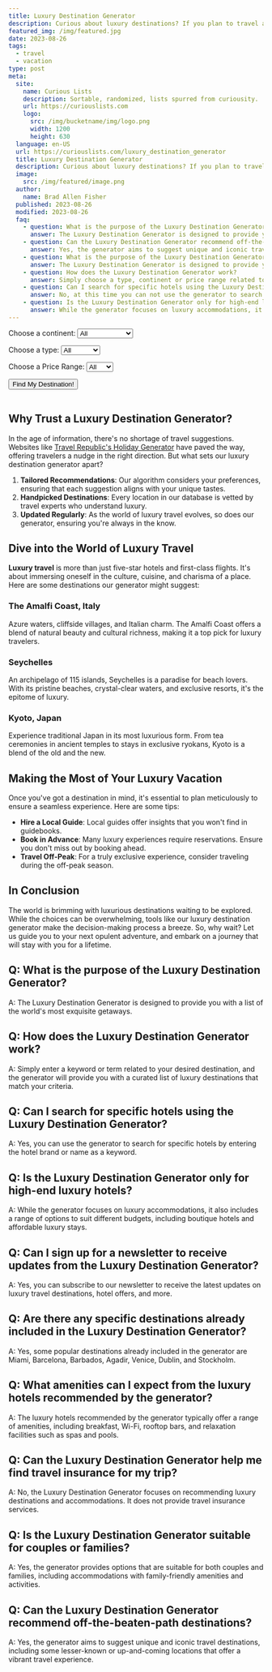 ```yaml
---
title: Luxury Destination Generator
description: Curious about luxury destinations? If you plan to travel and like boutique hotel destinations... Use our destination generator list and pick a place.
featured_img: /img/featured.jpg
date: 2023-08-26
tags:
  - travel
  - vacation
type: post
meta:
  site:
    name: Curious Lists
    description: Sortable, randomized, lists spurred from curiousity.
    url: https://curiouslists.com
    logo:
      src: /img/bucketname/img/logo.png
      width: 1200
      height: 630
  language: en-US
  url: https://curiouslists.com/luxury_destination_generator
  title: Luxury Destination Generator
  description: Curious about luxury destinations? If you plan to travel and like boutique hotel destinations... Use our destination generator list and pick a place.
  image:
    src: /img/featured/image.png
  author:
    name: Brad Allen Fisher
  published: 2023-08-26
  modified: 2023-08-26
  faq:
    - question: What is the purpose of the Luxury Destination Generator?
      answer: The Luxury Destination Generator is designed to provide you with a list of the world's most exquisite getaways.
    - question: Can the Luxury Destination Generator recommend off-the-beaten-path destinations?
      answer: Yes, the generator aims to suggest unique and iconic travel destinations, including some lesser-known or up-and-coming locations that offer a vibrant travel experience.
    - question: What is the purpose of the Luxury Destination Generator?
      answer: The Luxury Destination Generator is designed to provide you with a list of the world's most exquisite getaways.
    - question: How does the Luxury Destination Generator work?
      answer: Simply choose a type, continent or price range related to your desired destination, and the generator will provide you with a curated list of luxury destinations that match your criteria.
    - question: Can I search for specific hotels using the Luxury Destination Generator?
      answer: No, at this time you can not use the generator to search for specific hotels.
    - question: Is the Luxury Destination Generator only for high-end luxury hotels?
      answer: While the generator focuses on luxury accommodations, it also includes a range of options to suit different budgets, including boutique hotels and affordable luxury stays.
---
```


<label for="continent">Choose a continent:</label>
<select id="continent">
    <option value="all">All</option>
    <option value="North America">North America</option>
    <option value="Europe">Europe</option>
    <option value="Asia">Asia</option>
    <option value="Oceania">Oceania</option>
    <option value="Africa">Africa</option>
    <option value="South America">South America</option>
    <!-- Add other continents here -->
</select>

<label for="type">Choose a type:</label>
<select id="type">
    <option value="all">All</option>
    <option value="Beach">Beach</option>
    <option value="Mountain">Mountain</option>
    <option value="City">City</option>
    <option value="Nature">Nature</option>
    <option value="Safari">Safari</option>
    <option value="Desert">Desert</option>
    <option value="Historic">Historic</option>
    <!-- Add other types here -->
</select>

<label for="priceRange">Choose a Price Range:</label>
<select id="priceRange">
    <option value="all">All</option>
    <option value="$$$$">$$$$</option>
    <option value="$$$-$$$$">$$$-$$$$</option>
</select>

<button onclick="generateDestinations()">Find My Destination!</button>
<table class="results" id="results">

</table>


<script>
    const destinations = [
    {
        name: "St. Barts",
        continent: "North America",
        type: "Beach",
        activities: "Diving, Yachting, Shopping",
        priceRange: "$$$$"
    },
    {name: "St. Barts", continent: "North America", type: "Beach", activities: "Diving, Yachting, Shopping", priceRange: "$$$$"},
    {
        name: "St. Moritz",
        continent: "Europe",
        type: "Mountain",
        activities: "Skiing, Snowboarding, Gourmet Dining",
        priceRange: "$$$$"
    },
    {
        name: "Dubai",
        continent: "Asia",
        type: "City",
        activities: "Shopping, Skydiving, Desert Safaris",
        priceRange: "$$$-$$$$"
    },
    {
        name: "Bora Bora",
        continent: "Oceania",
        type: "Beach",
        activities: "Diving, Overwater Bungalows, Spa Treatments",
        priceRange: "$$$$"
    },
    {
        name: "Aspen",
        continent: "North America",
        type: "Mountain",
        activities: "Skiing, Snowboarding, Luxury Shopping",
        priceRange: "$$$$"
    },
    {
        name: "Santorini",
        continent: "Europe",
        type: "Beach",
        activities: "Wine Tasting, Sunset Viewing, Archaeological Tours",
        priceRange: "$$$-$$$$"
    },
    {
        name: "Tokyo",
        continent: "Asia",
        type: "City",
        activities: "Shopping, Gourmet Dining, Cultural Exploration",
        priceRange: "$$$-$$$$"
    },
    {
        name: "Maldives",
        continent: "Asia",
        type: "Beach",
        activities: "Snorkeling, Overwater Bungalows, Spa",
        priceRange: "$$$$"
    },
    {
        name: "Paris",
        continent: "Europe",
        type: "City",
        activities: "Shopping, Gourmet Dining, Museums",
        priceRange: "$$$-$$$$"
    },
    {
        name: "Banff",
        continent: "North America",
        type: "Mountain",
        activities: "Hiking, Skiing, Wildlife Viewing",
        priceRange: "$$$-$$$$"
    },
    {
        name: "Monaco",
        continent: "Europe",
        type: "City",
        activities: "Casino, Yachting, F1 Racing",
        priceRange: "$$$$"
    },
    {
        name: "Seychelles",
        continent: "Africa",
        type: "Beach",
        activities: "Diving, Island Hopping, Nature Reserves",
        priceRange: "$$$$"
    },
    {
        name: "Courchevel",
        continent: "Europe",
        type: "Mountain",
        activities: "Skiing, Snowboarding, Gourmet Dining",
        priceRange: "$$$$"
    },
    {
        name: "Venice",
        continent: "Europe",
        type: "City",
        activities: "Gondola Rides, Historical Sites, Festivals",
        priceRange: "$$$-$$$$"
    },
    {
        name: "Beverly Hills",
        continent: "North America",
        type: "City",
        activities: "Luxury Shopping, Celebrity Sightings",
        priceRange: "$$$$"
    },
    {
        name: "Ibiza",
        continent: "Europe",
        type: "Beach",
        activities: "Nightclubs, Beach Parties, Water Sports",
        priceRange: "$$$-$$$$"
    },
    {
        name: "Marrakech",
        continent: "Africa",
        type: "City",
        activities: "Historical Sites, Markets, Luxury Spas",
        priceRange: "$$$-$$$$"
    },
    {
        name: "Bali",
        continent: "Asia",
        type: "Beach",
        activities: "Yoga Retreats, Surfing, Temples",
        priceRange: "$$$-$$$$"
    },
    {
        name: "London",
        continent: "Europe",
        type: "City",
        activities: "Theatre, Shopping, Historical Sites",
        priceRange: "$$$-$$$$"
    },
    {
        name: "Amalfi Coast",
        continent: "Europe",
        type: "Beach",
        activities: "Coastal Drives, Gourmet Dining, Beaches",
        priceRange: "$$$$"
    },
    {
        name: "Cape Town",
        continent: "Africa",
        type: "City",
        activities: "Beaches, Wineries, Nature Reserves",
        priceRange: "$$$-$$$$"
    },
    {
        name: "Zermatt",
        continent: "Europe",
        type: "Mountain",
        activities: "Skiing, Hiking, Matterhorn Views",
        priceRange: "$$$$"
    },
    {
        name: "Malibu",
        continent: "North America",
        type: "Beach",
        activities: "Surfing, Luxury Villas, Wine Tasting",
        priceRange: "$$$$"
    },
    {
        name: "Kyoto",
        continent: "Asia",
        type: "City",
        activities: "Temples, Traditional Inns, Gardens",
        priceRange: "$$$-$$$$"
    },
    {
        name: "Mykonos",
        continent: "Europe",
        type: "Beach",
        activities: "Nightlife, Beaches, Historical Sites",
        priceRange: "$$$-$$$$"
    },
    {
        name: "Lake Como",
        continent: "Europe",
        type: "Beach",
        activities: "Villas, Boating, Gourmet Dining",
        priceRange: "$$$$"
    },
    {
        name: "Vienna",
        continent: "Europe",
        type: "City",
        activities: "Opera, Museums, Historical Sites",
        priceRange: "$$$-$$$$"
    },
    {
        name: "Whistler",
        continent: "North America",
        type: "Mountain",
        activities: "Skiing, Snowboarding, Mountain Biking",
        priceRange: "$$$-$$$$"
    },
    {
        name: "Singapore",
        continent: "Asia",
        type: "City",
        activities: "Shopping, Fine Dining, Gardens",
        priceRange: "$$$-$$$$"
    },
    {
        name: "Positano",
        continent: "Europe",
        type: "Beach",
        activities: "Cliffside Views, Beaches, Italian Dining",
        priceRange: "$$$$"
    },
    {
        name: "Reykjavik",
        continent: "Europe",
        type: "City",
        activities: "Northern Lights, Geothermal Spas, Nature",
        priceRange: "$$$-$$$$"
    },
    {
        name: "Maui",
        continent: "North America",
        type: "Beach",
        activities: "Beaches, Volcanoes, Water Sports",
        priceRange: "$$$-$$$$"
    },
    {
        name: "Côte d'Azur",
        continent: "Europe",
        type: "Beach",
        activities: "Beaches, Film Festival, Yachting",
        priceRange: "$$$$"
    },
    {
        name: "Hong Kong",
        continent: "Asia",
        type: "City",
        activities: "Shopping, Fine Dining, Harbor Views",
        priceRange: "$$$-$$$$"
    },
    {
        name: "Tuscany",
        continent: "Europe",
        type: "City",
        activities: "Wineries, Countryside, Art",
        priceRange: "$$$-$$$$"
    },
    {
        name: "Los Cabos",
        continent: "North America",
        type: "Beach",
        activities: "Beach Resorts, Golfing, Whale Watching",
        priceRange: "$$$-$$$$"
    },
    {
        name: "Prague",
        continent: "Europe",
        type: "City",
        activities: "Castles, Historical Sites, River Cruises",
        priceRange: "$$$-$$$$"
    },
    {
        name: "Fiji",
        continent: "Oceania",
        type: "Beach",
        activities: "Coral Reefs, Luxury Resorts, Culture",
        priceRange: "$$$$"
    },
    {
        name: "New York City",
        continent: "North America",
        type: "City",
        activities: "Broadway, Shopping, Fine Dining",
        priceRange: "$$$-$$$$"
    },
    {
        name: "Cinque Terre",
        continent: "Europe",
        type: "Beach",
        activities: "Hiking, Coastal Views, Italian Cuisine",
        priceRange: "$$$-$$$$"
    },
    {
        name: "Sydney",
        continent: "Oceania",
        type: "City",
        activities: "Opera House, Beaches, Harbor",
        priceRange: "$$$-$$$$"
    },
    {
        name: "Napa Valley",
        continent: "North America",
        type: "City",
        activities: "Wineries, Gourmet Dining, Spa Retreats",
        priceRange: "$$$-$$$$"
    },
    {
        name: "Rome",
        continent: "Europe",
        type: "City",
        activities: "Historical Sites, Italian Cuisine, Shopping",
        priceRange: "$$$-$$$$"
    },
    {
        name: "Turks and Caicos",
        continent: "North America",
        type: "Beach",
        activities: "Coral Reefs, Beach Resorts, Diving",
        priceRange: "$$$$"
    },
    {
        name: "Barcelona",
        continent: "Europe",
        type: "City",
        activities: "Architecture, Beaches, Nightlife",
        priceRange: "$$$-$$$$"
    },
    {
        name: "Phuket",
        continent: "Asia",
        type: "Beach",
        activities: "Beach Resorts, Thai Cuisine, Islands",
        priceRange: "$$$-$$$$"
    },
    {
        name: "Las Vegas",
        continent: "North America",
        type: "City",
        activities: "Casinos, Shows, Fine Dining",
        priceRange: "$$$-$$$$"
    },
    {
        name: "Santorini",
        continent: "Europe",
        type: "Beach",
        activities: "Cliffside Views, Sunsets, Greek Cuisine",
        priceRange: "$$$-$$$$"
    },
    {
        name: "Rio de Janeiro",
        continent: "South America",
        type: "Beach",
        activities: "Beaches, Carnival, Landmarks",
        priceRange: "$$$-$$$$"
    },
    {
        name: "Milan",
        continent: "Europe",
        type: "City",
        activities: "Fashion, Design, Italian Cuisine",
        priceRange: "$$$-$$$$"
    },
    {
        name: "Tahiti",
        continent: "Oceania",
        type: "Beach",
        activities: "Overwater Bungalows, Diving, Culture",
        priceRange: "$$$$"
    },
    {
        name: "Moscow",
        continent: "Europe",
        type: "City",
        activities: "Historical Sites, Ballet, Luxury Shopping",
        priceRange: "$$$-$$$$"
    },
    {
        name: "Costa Smeralda",
        continent: "Europe",
        type: "Beach",
        activities: "Beaches, Yachting, Italian Dining",
        priceRange: "$$$$"
    },
    {
        name: "Buenos Aires",
        continent: "South America",
        type: "City",
        activities: "Tango, Fine Dining, Architecture",
        priceRange: "$$$-$$$$"
    },
    {
        name: "Queenstown",
        continent: "Oceania",
        type: "Mountain",
        activities: "Adventure Sports, Skiing, Lakes",
        priceRange: "$$$-$$$$"
    },
    {
        name: "Marrakech",
        continent: "Africa",
        type: "City",
        activities: "Markets, Palaces, Moroccan Cuisine",
        priceRange: "$$$-$$$$"
    },
    {
        name: "Jaipur",
        continent: "Asia",
        type: "City",
        activities: "Palaces, Festivals, Indian Cuisine",
        priceRange: "$$$-$$$$"
    },
    {
        name: "Zurich",
        continent: "Europe",
        type: "City",
        activities: "Banking, Swiss Cuisine, Lake Activities",
        priceRange: "$$$-$$$$"
    },
    {
        name: "Vancouver",
        continent: "North America",
        type: "City",
        activities: "Outdoor Activities, Fine Dining, Ocean",
        priceRange: "$$$-$$$$"
    },
    {
        name: "Florence",
        continent: "Europe",
        type: "",
        activities: "",
        priceRange: ""
    },
    {
        name: "Florence",
        continent: "Europe",
        type: "City",
        activities: "Renaissance Art, Tuscan Cuisine, Wine Tours",
        priceRange: "$$$-$$$$"
    },
    {
        name: "Bahamas",
        continent: "North America",
        type: "Beach",
        activities: "Diving, Beach Resorts, Fishing",
        priceRange: "$$$-$$$$"
    },
    {
        name: "Edinburgh",
        continent: "Europe",
        type: "City",
        activities: "Castles, Festivals, Scottish Cuisine",
        priceRange: "$$$-$$$$"
    },
    {
        name: "Bruges",
        continent: "Europe",
        type: "City",
        activities: "Canals, Medieval Architecture, Chocolate",
        priceRange: "$$$-$$$$"
    },
    {
        name: "Anguilla",
        continent: "North America",
        type: "Beach",
        activities: "Beaches, Music Festivals, Water Sports",
        priceRange: "$$$$"
    },
    {
        name: "Berlin",
        continent: "Europe",
        type: "City",
        activities: "History, Nightlife, Art Galleries",
        priceRange: "$$$-$$$$"
    },
    {
        name: "Hvar",
        continent: "Europe",
        type: "Beach",
        activities: "Nightlife, Historic Sites, Lavender Fields",
        priceRange: "$$$-$$$$"
    },
    {
        name: "Jackson Hole",
        continent: "North America",
        type: "Mountain",
        activities: "Skiing, Wildlife, National Parks",
        priceRange: "$$$-$$$$"
    },
    {
        name: "Porto",
        continent: "Europe",
        type: "City",
        activities: "Wine Cellars, River Cruises, Historic Sites",
        priceRange: "$$$-$$$$"
    },
    {
        name: "Necker Island",
        continent: "North America",
        type: "Beach",
        activities: "Private Island, Water Sports, Relaxation",
        priceRange: "$$$$"
    },
    {
        name: "Amsterdam",
        continent: "Europe",
        type: "City",
        activities: "Canals, Museums, Tulip Gardens",
        priceRange: "$$$-$$$$"
    },
    {
        name: "Mauritius",
        continent: "Africa",
        type: "Beach",
        activities: "Water Sports, Nature Parks, Golf",
        priceRange: "$$$-$$$$"
    },
    {
        name: "Telluride",
        continent: "North America",
        type: "Mountain",
        activities: "Skiing, Festivals, Mountain Biking",
        priceRange: "$$$-$$$$"
    },
    {
        name: "Lisbon",
        continent: "Europe",
        type: "City",
        activities: "Historic Sites, Nightlife, Portuguese Cuisine",
        priceRange: "$$$-$$$$"
    },
    {
        name: "Capri",
        continent: "Europe",
        type: "Beach",
        activities: "Blue Grotto, Luxury Shopping, Cliffside Views",
        priceRange: "$$$$"
    },
    {
        name: "Bangkok",
        continent: "Asia",
        type: "City",
        activities: "Temples, Street Food, Luxury Shopping",
        priceRange: "$$$-$$$$"
    },
    {
        name: "Antigua",
        continent: "North America",
        type: "Beach",
        activities: "Sailing, Historic Sites, Beaches",
        priceRange: "$$$-$$$$"
    },
    {
        name: "Vienna",
        continent: "Europe",
        type: "City",
        activities: "Opera, Museums, Coffeehouses",
        priceRange: "$$$-$$$$"
    },
    {
        name: "Maldives",
        continent: "Asia",
        type: "Beach",
        activities: "Overwater Bungalows, Diving, Spa Retreats",
        priceRange: "$$$$"
    },
    {
        name: "Istanbul",
        continent: "Europe/Asia",
        type: "City",
        activities: "Bazaars, Historic Sites, Turkish Cuisine",
        priceRange: "$$$-$$$$"
    },
    {
        name: "Santorini",
        continent: "Europe",
        type: "Beach",
        activities: "Sunsets, Volcanic Beaches, Wine Tasting",
        priceRange: "$$$-$$$$"
    },
    {
        name: "Copenhagen",
        continent: "Europe",
        type: "City",
        activities: "Design, Gourmet Cuisine, Historic Palaces",
        priceRange: "$$$-$$$$"
    },
    {
        name: "Punta Cana",
        continent: "North America",
        type: "Beach",
        activities: "Beach Resorts, Golf, Water Sports",
        priceRange: "$$$-$$$$"
    },
    {
        name: "Nice",
        continent: "Europe",
        type: "Beach",
        activities: "Promenade, French Riviera, Art Museums",
        priceRange: "$$$-$$$$"
    },
    {
        name: "Kruger National Park",
        continent: "Africa",
        type: "Safari",
        activities: "Wildlife Viewing, Luxury Lodges, Nature",
        priceRange: "$$$$"
    },
    {
        name: "Madrid",
        continent: "Europe",
        type: "City",
        activities: "Art Museums, Spanish Cuisine, Historic Sites",
        priceRange: "$$$-$$$$"
    },
    {
        name: "Buzios",
        continent: "South America",
        type: "Beach",
        activities: "Beaches, Nightlife, Water Sports",
        priceRange: "$$$-$$$$"
    },
    {
        name: "Helsinki",
        continent: "Europe",
        type: "City",
        activities: "Design, Archipelago, Finnish Saunas",
        priceRange: "$$$-$$$$"
    },
    {
        name: "Goa",
        continent: "Asia",
        type: "Beach",
        activities: "Beach Parties, Portuguese Heritage, Water Sports",
        priceRange: "$$$-$$$$"
    },
    {
        name: "Oslo",
        continent: "Europe",
        type: "City",
        activities: "Museums, Modern Architecture, Seafood",
        priceRange: "$$$-$$$$"
    },
    {
        name: "Montreal",
        continent: "North America",
        type: "City",
        activities: "Festivals, French Cuisine, Historic Sites",
        priceRange: "$$$-$$$$"
    },
    {
        name: "Dubrovnik",
        continent: "Europe",
        type: "Beach",
        activities: "Historic Walls, Adriatic Sea, Game of Thrones Tours",
        priceRange: "$$$-$$$$"
    },
    {
        name: "Galapagos Islands",
        continent: "South America",
        type: "Nature",
        activities: "Wildlife Viewing, Cruises, Diving",
        priceRange: "$$$$"
    },
    {
        name: "Stockholm",
        continent: "Europe",
        type: "City",
        activities: "Archipelago, Design, Museums",
        priceRange: "$$$-$$$$"
    },
    {
        name: "Agra",
        continent: "Asia",
        type: "City",
        activities: "Taj Mahal, Mughal Heritage, Luxury Resorts",
        priceRange: "$$$-$$$$"
    },
    {
        name: "Budapest",
        continent: "Europe",
        type: "City",
        activities: "Thermal Baths, River Cruises, Historic Sites",
        priceRange: "$$$-$$$$"
    },
    {
        name: "Marrakech",
        continent: "Africa",
        type: "City",
        activities: "Souks, Riads, Atlas Mountains",
        priceRange: "$$$-$$$$"
    },
    {
        name: "Ravello",
        continent: "Europe",
        type: "Beach",
        activities: "Cliffside Views, Gardens, Concerts",
        priceRange: "$$$$"
    },
    {
        name: "Athens",
        continent: "Europe",
        type: "City",
        activities: "Acropolis, Greek Cuisine, Islands",
        priceRange: "$$$-$$$$"
    },
    {
        name: "Tahiti",
        continent: "Oceania",
        type: "Beach",
        activities: "Overwater Bungalows, Surfing, French Polynesian Culture",
        priceRange: "$$$$"
    },
    {
        name: "Beirut",
        continent: "Asia",
        type: "City",
        activities: "Nightlife, Mediterranean Cuisine, History",
        priceRange: "$$$-$$$$"
    },
    {
        name: "Sardinia",
        continent: "Europe",
        type: "Beach",
        activities: "Beaches, Italian Cuisine, Yachting",
        priceRange: "$$$-$$$$"
    },
    {
        name: "Quebec City",
        continent: "North America",
        type: "City",
        activities: "Historic Sites, French Culture, Festivals",
        priceRange: "$$$-$$$$"
    },
    {
        name: "Petra",
        continent: "Asia",
        type: "Historic",
        activities: "Ancient Ruins, Desert Landscapes, Archaeology",
        priceRange: "$$$-$$$$"
    },
    {
        name: "Geneva",
        continent: "Europe",
        type: "City",
        activities: "Lake Geneva, Luxury Shopping, International Organizations",
        priceRange: "$$$-$$$$"
    },
    {
        name: "Yosemite",
        continent: "North America",
        type: "Nature",
        activities: "Hiking, Waterfalls, Luxury Lodges",
        priceRange: "$$$-$$$$"
    },
    {
        name: "Shanghai",
        continent: "Asia",
        type: "City",
        activities: "Skyline, Shopping, Chinese Cuisine",
        priceRange: "$$$-$$$$"
    },
    {
        name: "Corsica",
        continent: "Europe",
        type: "Beach",
        activities: "Hiking, French Cuisine, Beaches",
        priceRange: "$$$-$$$$"
    },
    {
        name: "Cairo",
        continent: "Africa",
        type: "City",
        activities: "Pyramids, Nile River, Egyptian Museum",
        priceRange: "$$$-$$$$"
    },
    {
        name: "Grand Canyon",
        continent: "North America",
        type: "Nature",
        activities: "Hiking, Rafting, Helicopter Tours",
        priceRange: "$$$-$$$$"
    },
    {
        name: "Chiang Mai",
        continent: "Asia",
        type: "City",
        activities: "Temples, Night Markets, Elephant Sanctuaries",
        priceRange: "$$$-$$$$"
    },
    {
        name: "Lake Tahoe",
        continent: "North America",
        type: "Mountain",
        activities: "Skiing, Beaches, Casinos",
        priceRange: "$$$-$$$$"
    },
    {
        name: "Lucerne",
        continent: "Europe",
        type: "City",
        activities: "Lake Cruises, Swiss Alps, Historic Bridges",
        priceRange: "$$$-$$$$"
    },
    {
        name: "Santorini",
        continent: "Europe",
        type: "Beach",
        activities: "Caldera Views, Wineries, Sunsets",
        priceRange: "$$$-$$$$"
    },
    {
        name: "Melbourne",
        continent: "Oceania",
        type: "City",
        activities: "Art Alleys, Coffee Culture, Beaches",
        priceRange: "$$$-$$$$"
    },
    {
        name: "Udaipur",
        continent: "Asia",
        type: "City",
        activities: "Palaces, Lakes, Luxury Resorts",
        priceRange: "$$$-$$$$"
    },
    {
        name: "Casablanca",
        continent: "Africa",
        type: "City",
        activities: "Historic Mosques, Beaches, Markets",
        priceRange: "$$$-$$$$"
    },
    {
        name: "Lake Bled",
        continent: "Europe",
        type: "Nature",
        activities: "Castle, Island Church, Rowing",
        priceRange: "$$$-$$$$"
    },
    {
        name: "Jerusalem",
        continent: "Asia",
        type: "City",
        activities: "Religious Sites, Museums, Markets",
        priceRange: "$$$-$$$$"
    },
    {
        name: "Serengeti",
        continent: "Africa",
        type: "Safari",
        activities: "Wildlife Safaris, Balloon Rides, Maasai Culture",
        priceRange: "$$$$"
    },
    {
        name: "Brunei",
        continent: "Asia",
        type: "City",
        activities: "Mosques, Water Villages, Rainforests",
        priceRange: "$$$-$$$$"
    },
    {
        name: "Salzburg",
        continent: "Europe",
        type: "City",
        activities: "Mozart's Birthplace, Festivals, Castles",
        priceRange: "$$$-$$$$"
    },
    {
        name: "Playa del Carmen",
        continent: "North America",
        type: "Beach",
        activities: "Beaches, Nightlife, Mayan Ruins",
        priceRange: "$$$-$$$$"
    },
    {
        name: "Ljubljana",
        continent: "Europe",
        type: "City",
        activities: "Riverfront Cafes, Castle, Festivals",
        priceRange: "$$$-$$$$"
    },
    {
        name: "Belize Barrier Reef",
        continent: "North America",
        type: "Beach",
        activities: "Diving, Snorkeling, Island Resorts",
        priceRange: "$$$-$$$$"
    },
    {
        name: "Krakow",
        continent: "Europe",
        type: "City",
        activities: "Historic Sites, Polish Cuisine, Music",
        priceRange: "$$$-$$$$"
    },
    {
        name: "Borneo",
        continent: "Asia",
        type: "Nature",
        activities: "Rainforests, Orangutans, Diving",
        priceRange: "$$$-$$$$"
    },
    {
        name: "Cartagena",
        continent: "South America",
        type: "City",
        activities: "Colonial Architecture, Beaches, Festivals",
        priceRange: "$$$-$$$$"
    },
    {
        name: "Interlaken",
        continent: "Europe",
        type: "Mountain",
        activities: "Adventure Sports, Lakes, Swiss Alps",
        priceRange: "$$$-$$$$"
    },
    {
        name: "Cappadocia",
        continent: "Asia",
        type: "Nature",
        activities: "Hot Air Ballooning, Underground Cities, Hiking",
        priceRange: "$$$-$$$$"
    },
    {
        name: "Jordan Dead Sea",
        continent: "Asia",
        type: "Beach",
        activities: "Mud Baths, Floating, Spa Resorts",
        priceRange: "$$$-$$$$"
    },
    {
        name: "Galway",
        continent: "Europe",
        type: "City",
        activities: "Music Festivals, Irish Culture, Coastal Views",
        priceRange: "$$$-$$$$"
    },
    {
        name: "Tulum",
        continent: "North America",
        type: "Beach",
        activities: "Mayan Ruins, Beach Resorts, Cenotes",
        priceRange: "$$$-$$$$"
    },
    {
        name: "Dubrovnik",
        continent: "Europe",
        type: "City",
        activities: "Medieval Walls, Adriatic Sea, Historic Sites",
        priceRange: "$$$-$$$$"
    },
    {
        name: "Kyoto",
        continent: "Asia",
        type: "City",
        activities: "Temples, Geishas, Traditional Inns",
        priceRange: "$$$-$$$$"
    },
    {
        name: "Cinque Terre",
        continent: "Europe",
        type: "Beach",
        activities: "Coastal Villages, Hiking, Italian Cuisine",
        priceRange: "$$$-$$$$"
    },
    {
        name: "Andaman Islands",
        continent: "Asia",
        type: "Beach",
        activities: "Coral Reefs, Beaches, Water Sports",
        priceRange: "$$$-$$$$"
    },
    {
        name: "Reykjavik",
        continent: "Europe",
        type: "City",
        activities: "Geothermal Pools, Northern Lights, Whales",
        priceRange: "$$$-$$$$"
    },
    {
        name: "Machu Picchu",
        continent: "South America",
        type: "Historic",
        activities: "Incan Ruins, Hiking, Sacred Valley",
        priceRange: "$$$-$$$$"
    },
    {
        name: "Tromsø",
        continent: "Europe",
        type: "City",
        activities: "Northern Lights, Midnight Sun, Fjords",
        priceRange: "$$$-$$$$"
    },
    {
        name: "Riga",
        continent: "Europe",
        type: "City",
        activities: "Art Nouveau, History, Baltic Culture",
        priceRange: "$$$-$$$$"
    },
    {
        name: "Bora Bora",
        continent: "Oceania",
        type: "Beach",
        activities: "Overwater Bungalows, Lagoons, Diving",
        priceRange: "$$$$"
    },
    {
        name: "Tallinn",
        continent: "Europe",
        type: "City",
        activities: "Medieval Old Town, Festivals, Baltic Sea",
        priceRange: "$$$-$$$$"
    },
    {
        name: "Havana",
        continent: "North America",
        type: "City",
        activities: "Vintage Cars, Salsa, Historic Architecture",
        priceRange: "$$$-$$$$"
    },
    {
        name: "Victoria Falls",
        continent: "Africa",
        type: "Nature",
        activities: "Waterfalls, Rafting, Wildlife Safaris",
        priceRange: "$$$-$$$$"
    },
    {
        name: "Split",
        continent: "Europe",
        type: "City",
        activities: "Roman Ruins, Adriatic Sea, Islands",
        priceRange: "$$$-$$$$"
    },
    {
        name: "San Sebastian",
        continent: "Europe",
        type: "Beach",
        activities: "Gourmet Dining, Beaches, Film Festival",
        priceRange: "$$$-$$$$"
    },
    {
        name: "Montenegro Coast",
        continent: "Europe",
        type: "Beach",
        activities: "Medieval Towns, Adriatic Sea, Mountains",
        priceRange: "$$$-$$$$"
    },
    {
        name: "Vilnius",
        continent: "Europe",
        type: "City",
        activities: "Baroque Architecture, Festivals, Baltic Culture",
        priceRange: "$$$-$$$$"
    },
    {
        name: "Giza",
        continent: "Africa",
        type: "Historic",
        activities: "Pyramids, Sphinx, Nile River Cruises",
        priceRange: "$$$-$$$$"
    },
    {
        name: "Zakynthos",
        continent: "Europe",
        type: "Beach",
        activities: "Shipwreck Beach, Turtles, Caves",
        priceRange: "$$$-$$$$"
    },
    {
        name: "Da Nang",
        continent: "Asia",
        type: "Beach",
        activities: "Marble Mountains, Beaches, Golf",
        priceRange: "$$$-$$$$"
    },
    {
        name: "Porto Cervo",
        continent: "Europe",
        type: "Beach",
        activities: "Luxury Resorts, Yachting, Italian Cuisine",
        priceRange: "$$$$"
    },
    {
        name: "Nha Trang",
        continent: "Asia",
        type: "Beach",
        activities: "Diving, Islands, Spa Resorts",
        priceRange: "$$$-$$$$"
    },
    {
        name: "Valletta",
        continent: "Europe",
        type: "City",
        activities: "Historic Sites, Mediterranean Harbor, Festivals",
        priceRange: "$$$-$$$$"
    },
    {
        name: "Bodrum",
        continent: "Asia",
        type: "Beach",
        activities: "Ancient Ruins, Nightlife, Turkish Riviera",
        priceRange: "$$$-$$$$"
    },
    {
        name: "Chamonix",
        continent: "Europe",
        type: "Mountain",
        activities: "Skiing, Mountaineering, Alpine Views",
        priceRange: "$$$-$$$$"
    },
    {
        name: "Marrakech",
        continent: "Africa",
        type: "City",
        activities: "Souks, Palaces, Desert Tours",
        priceRange: "$$$-$$$$"
    },
    {
        name: "Rhodes",
        continent: "Europe",
        type: "Beach",
        activities: "Medieval Town, Beaches, Greek Cuisine",
        priceRange: "$$$-$$$$"
    },
    {
        name: "Siem Reap",
        continent: "Asia",
        type: "Historic",
        activities: "Angkor Wat, Night Markets, Floating Villages",
        priceRange: "$$$-$$$$"
    },
    {
        name: "Santorini",
        continent: "Europe",
        type: "Beach",
        activities: "Caldera Views, Wine Tours, Ancient Ruins",
        priceRange: "$$$-$$$$"
    },
    {
        name: "Whitsunday Islands",
        continent: "Oceania",
        type: "Beach",
        activities: "Sailing, White Sand Beaches, Coral Reefs",
        priceRange: "$$$-$$$$"
    },
    {
        name: "Warsaw",
        continent: "Europe",
        type: "City",
        activities: "Historic Sites, Museums, Polish Cuisine",
        priceRange: "$$$-$$$$"
    },
    {
        name: "Scottsdale",
        continent: "North America",
        type: "Desert",
        activities: "Golf, Luxury Spas, Art Galleries",
        priceRange: "$$$-$$$$"
    },
    {
        name: "Kyoto",
        continent: "Asia",
        type: "City",
        activities: "Temples, Traditional Tea Houses, Gardens",
        priceRange: "$$$-$$$$"
    },
    {
        name: "Plitvice Lakes",
        continent: "Europe",
        type: "Nature",
        activities: "Waterfalls, Lakes, Hiking",
        priceRange: "$$$-$$$$"
    },
    {
        name: "Cancun",
        continent: "North America",
        type: "Beach",
        activities: "Beach Resorts, Mayan Ruins, Nightlife",
        priceRange: "$$$-$$$$"
    },
    {
        name: "Dubrovnik",
        continent: "Europe",
        type: "City",
        activities: "Medieval Walls, Adriatic Views, Historic Old Town",
        priceRange: "$$$-$$$$"
    },
    {
        name: "Maldives",
        continent: "Asia",
        type: "Beach",
        activities: "Overwater Bungalows, Diving, Private Islands",
        priceRange: "$$$$"
    },
    {
        name: "Quebec City",
        continent: "North America",
        type: "City",
        activities: "French Heritage, Festivals, Historic Old Town",
        priceRange: "$$$-$$$$"
    },
    {
        name: "Sorrento",
        continent: "Europe",
        type: "Beach",
        activities: "Cliffside Views, Italian Cuisine, Limoncello",
        priceRange: "$$$-$$$$"
    },
    {
        name: "Ho Chi Minh City",
        continent: "Asia",
        type: "City",
        activities: "Markets, Historic Sites, Vietnamese Cuisine",
        priceRange: "$$$-$$$$"
    },
    {
        name: "Taormina",
        continent: "Europe",
        type: "Beach",
        activities: "Ancient Theatre, Sicilian Cuisine, Mount Etna Views",
        priceRange: "$$$-$$$$"
    },
    {
        name: "Nairobi",
        continent: "Africa",
        type: "City",
        activities: "Wildlife Parks, Cultural Centers, Shopping",
        priceRange: "$$$-$$$$"
    },
    {
        name: "Prague",
        continent: "Europe",
        type: "City",
        activities: "Castles, Historic Bridges, Czech Beer",
        priceRange: "$$$-$$$$"
    },
    {
        name: "Moorea",
        continent: "Oceania",
        type: "Beach",
        activities: "Lagoons, Overwater Bungalows, Diving",
        priceRange: "$$$-$$$$"
    },
    {
        name: "Oslo",
        continent: "Europe",
        type: "City",
        activities: "Museums, Modern Architecture, Seafood",
        priceRange: "$$$-$$$$"
    },
    {
        name: "Cusco",
        continent: "South America",
        type: "Historic",
        activities: "Incan Ruins, Andean Culture, Sacred Valley",
        priceRange: "$$$-$$$$"
    },
    {
        name: "St. Petersburg",
        continent: "Europe",
        type: "City",
        activities: "Palaces, Museums, Ballet",
        priceRange: "$$$-$$$$"
    },
    {
        name: "Belize City",
        continent: "North America",
        type: "Beach",
        activities: "Mayan Ruins, Diving, Jungle Adventures",
        priceRange: "$$$-$$$$"
    },
    {
        name: "Marrakech",
        continent: "Africa",
        type: "City",
        activities: "Markets, Riads, Atlas Mountains",
        priceRange: "$$$-$$$$"
    },
    {
        name: "Vienna",
        continent: "Europe",
        type: "City",
        activities: "Opera, Museums, Coffeehouses",
        priceRange: "$$$-$$$$"
    },
    {
        name: "Galápagos Islands",
        continent: "South America",
        type: "Nature",
        activities: "Wildlife Viewing, Diving, Volcanic Landscapes",
        priceRange: "$$$$"
    },
    {
        name: "Bratislava",
        continent: "Europe",
        type: "City",
        activities: "Castles, Danube River, Historic Old Town",
        priceRange: "$$$-$$$$"
    },
    {
        name: "Kauai",
        continent: "North America",
        type: "Beach",
        activities: "Canyons, Beaches, Helicopter Tours",
        priceRange: "$$$-$$$$"
    },
    {
        name: "Budapest",
        continent: "Europe",
        type: "City",
        activities: "Thermal Baths, River Cruises, Historic Sites",
        priceRange: "$$$-$$$$"
    },
    {
        name: "Lombok",
        continent: "Asia",
        type: "Beach",
        activities: "Waterfalls, Beaches, Hiking",
        priceRange: "$$$-$$$$"
    },
    {
        name: "Granada",
        continent: "Europe",
        type: "City",
        activities: "Alhambra, Historic Sites, Spanish Cuisine",
        priceRange: "$$$-$$$$"
    },
    {
        name: "Antwerp",
        continent: "Europe",
        type: "City",
        activities: "Diamond District, Fashion, Belgian Chocolate",
        priceRange: "$$$-$$$$"
    },
    {
        name: "Mendoza",
        continent: "South America",
        type: "City",
        activities: "Wineries, Andean Views, Gourmet Dining",
        priceRange: "$$$-$$$$"
    },
    {
        name: "Jerusalem",
        continent: "Asia",
        type: "City",
        activities: "Religious Sites, Museums, Historic Markets",
        priceRange: "$$$-$$$$"
    },
    {
        name: "Baku",
        continent: "Asia",
        type: "City",
        activities: "Modern Architecture, Historic Old Town, Caspian Sea",
        priceRange: "$$$-$$$$"
    },
    {
        name: "Grenada",
        continent: "North America",
        type: "Beach",
        activities: "Spice Plantations, Beaches, Waterfalls",
        priceRange: "$$$-$$$$"
    },
    {
        name: "Lviv",
        continent: "Europe",
        type: "City",
        activities: "Historic Centers, Coffee Culture, Festivals",
        priceRange: "$$$-$$$$"
    },
    {
        name: "Hangzhou",
        continent: "Asia",
        type: "City",
        activities: "West Lake, Tea Plantations, Temples",
        priceRange: "$$$-$$$$"
    },
    {
        name: "Porto",
        continent: "Europe",
        type: "City",
        activities: "Wine Cellars, Riverfront, Historic District",
        priceRange: "$$$-$$$$"
    },
    {
        name: "Punta del Este",
        continent: "South America",
        type: "Beach",
        activities: "Beaches, Nightlife, Art and Sculpture",
        priceRange: "$$$-$$$$"
    },
    {
        name: "Rotorua",
        continent: "Oceania",
        type: "Nature",
        activities: "Geothermal Pools, Maori Culture, Adventure Sports",
        priceRange: "$$$-$$$$"
    },
    {
        name: "Dubrovnik",
        continent: "Europe",
        type: "City",
        activities: "Adriatic Sea, Historic Walls, Game of Thrones Tours",
        priceRange: "$$$-$$$$"
    }

    ];

let lastResults = [];

function shuffleArray(array) {
    for (let i = array.length - 1; i > 0; i--) {
        const j = Math.floor(Math.random() * (i + 1));
        [array[i], array[j]] = [array[j], array[i]]; // Swap elements
    }
}

function arraysEqual(a, b) {
    if (a.length !== b.length) return false;
    for (let i = 0; i < a.length; i++) {
        if (a[i].name !== b[i].name) return false;
    }
    return true;
}

function generateDestinations() {
    const continent = document.getElementById('continent').value;
    const type = document.getElementById('type').value;
    const priceRange = document.getElementById('priceRange').value;

    const filteredDestinations = destinations.filter(destination => {
        return (continent === "all" || destination.continent === continent) &&
               (type === "all" || destination.type === type) &&
               (priceRange === "all" || destination.priceRange === priceRange);
    });

    let newResults;
    do {
        shuffleArray(filteredDestinations); // Shuffle the results
        newResults = filteredDestinations.slice(0, 5);
    } while (arraysEqual(lastResults, newResults) && filteredDestinations.length > 5);

    lastResults = newResults;

    const output = newResults.map(destination => 
        `<tr>
            <td>${destination.name}</td>
            <td>${destination.continent}</td>
            <td>${destination.type}</td>
            <td>${destination.activities}</td>
            <td>${destination.priceRange}</td>
        </tr>`
    ).join('');

    document.getElementById('results').innerHTML = output;
}


</script>


Why Trust a Luxury Destination Generator?
-----------------------------------------

In the age of information, there's no shortage of travel suggestions. Websites like [Travel Republic's Holiday Generator](https://www.travelrepublic.co.uk/a/holiday-generator/) have paved the way, offering travelers a nudge in the right direction. But what sets our luxury destination generator apart?

1.  **Tailored Recommendations**: Our algorithm considers your preferences, ensuring that each suggestion aligns with your unique tastes.
2.  **Handpicked Destinations**: Every location in our database is vetted by travel experts who understand luxury.
3.  **Updated Regularly**: As the world of luxury travel evolves, so does our generator, ensuring you're always in the know.

Dive into the World of Luxury Travel
------------------------------------

**Luxury travel** is more than just five-star hotels and first-class flights. It's about immersing oneself in the culture, cuisine, and charisma of a place. Here are some destinations our generator might suggest:

### **The Amalfi Coast, Italy**

Azure waters, cliffside villages, and Italian charm. The Amalfi Coast offers a blend of natural beauty and cultural richness, making it a top pick for luxury travelers.

### **Seychelles**

An archipelago of 115 islands, Seychelles is a paradise for beach lovers. With its pristine beaches, crystal-clear waters, and exclusive resorts, it's the epitome of luxury.

### **Kyoto, Japan**

Experience traditional Japan in its most luxurious form. From tea ceremonies in ancient temples to stays in exclusive ryokans, Kyoto is a blend of the old and the new.

Making the Most of Your Luxury Vacation
---------------------------------------

Once you've got a destination in mind, it's essential to plan meticulously to ensure a seamless experience. Here are some tips:

-   **Hire a Local Guide**: Local guides offer insights that you won't find in guidebooks.
-   **Book in Advance**: Many luxury experiences require reservations. Ensure you don't miss out by booking ahead.
-   **Travel Off-Peak**: For a truly exclusive experience, consider traveling during the off-peak season.

In Conclusion
-------------

The world is brimming with luxurious destinations waiting to be explored. While the choices can be overwhelming, tools like our luxury destination generator make the decision-making process a breeze. So, why wait? Let us guide you to your next opulent adventure, and embark on a journey that will stay with you for a lifetime.

Q: What is the purpose of the Luxury Destination Generator?
-----------------------------------------------------------

A: The Luxury Destination Generator is designed to provide you with a list of the world's most exquisite getaways.

Q: How does the Luxury Destination Generator work?
--------------------------------------------------

A: Simply enter a keyword or term related to your desired destination, and the generator will provide you with a curated list of luxury destinations that match your criteria.

Q: Can I search for specific hotels using the Luxury Destination Generator?
---------------------------------------------------------------------------

A: Yes, you can use the generator to search for specific hotels by entering the hotel brand or name as a keyword.

Q: Is the Luxury Destination Generator only for high-end luxury hotels?
-----------------------------------------------------------------------

A: While the generator focuses on luxury accommodations, it also includes a range of options to suit different budgets, including boutique hotels and affordable luxury stays.

Q: Can I sign up for a newsletter to receive updates from the Luxury Destination Generator?
-------------------------------------------------------------------------------------------

A: Yes, you can subscribe to our newsletter to receive the latest updates on luxury travel destinations, hotel offers, and more.

Q: Are there any specific destinations already included in the Luxury Destination Generator?
--------------------------------------------------------------------------------------------

A: Yes, some popular destinations already included in the generator are Miami, Barcelona, Barbados, Agadir, Venice, Dublin, and Stockholm.

Q: What amenities can I expect from the luxury hotels recommended by the generator?
-----------------------------------------------------------------------------------

A: The luxury hotels recommended by the generator typically offer a range of amenities, including breakfast, Wi-Fi, rooftop bars, and relaxation facilities such as spas and pools.

Q: Can the Luxury Destination Generator help me find travel insurance for my trip?
----------------------------------------------------------------------------------

A: No, the Luxury Destination Generator focuses on recommending luxury destinations and accommodations. It does not provide travel insurance services.

Q: Is the Luxury Destination Generator suitable for couples or families?
------------------------------------------------------------------------

A: Yes, the generator provides options that are suitable for both couples and families, including accommodations with family-friendly amenities and activities.

Q: Can the Luxury Destination Generator recommend off-the-beaten-path destinations?
-----------------------------------------------------------------------------------

A: Yes, the generator aims to suggest unique and iconic travel destinations, including some lesser-known or up-and-coming locations that offer a vibrant travel experience.